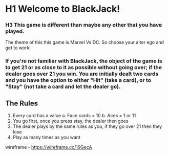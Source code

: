 # H1 Welcome to BlackJack!

### H3 This game is different than maybe any other that you have played.
The theme of this this game is Marvel Vs DC. So choose your alter ego and get to work!

### If you're not familiar with BlackJack, the object of the game is to get 21 or as close to it as possible without going over; if the dealer goes over 21 you win. You are initially dealt two cards and you have the option to either "Hit" (take a card), or to "Stay" (not take a card and let the dealer go).

## The Rules

1. Every card has a value
  a. Face cards = 10
  b. Aces = 1 or 11
2. You go first, once you press stay, the dealer then goes
3. The dealer plays by the same rules as you, if they go over 21 then they lose
4. Play as many times as you want





























wireframe - https://wireframe.cc/19GecA
